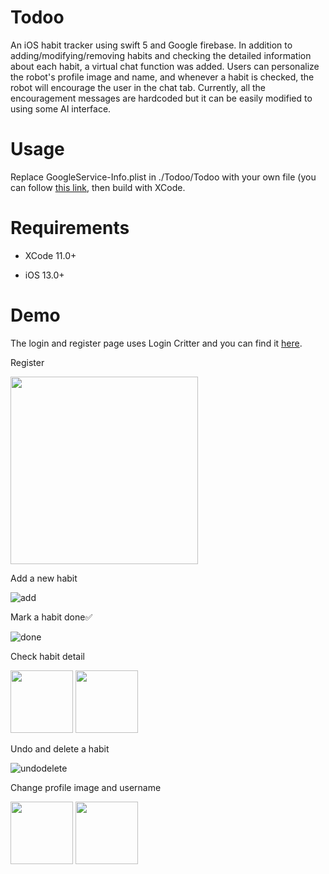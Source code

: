 # Todoo

An iOS habit tracker using swift 5 and Google firebase. In addition to adding/modifying/removing habits and checking the detailed information about each habit, a virtual chat function was added. Users can personalize the robot's profile image and name, and whenever a habit is checked, the robot will encourage the user in the chat tab. Currently, all the encouragement messages are hardcoded but it can be easily modified to using some AI interface.

# Usage

Replace GoogleService-Info.plist in ./Todoo/Todoo with your own file (you can follow [this link](https://firebase.google.com/docs/ios/setup), then build with XCode.

# Requirements

- XCode 11.0+

- iOS 13.0+

# Demo

The login and register page uses Login Critter and you can find it [here](https://github.com/cgoldsby/LoginCritter).

Register

[<img src="demo/register.gif" width="300"/>](register)
<!-- ![register](demo/register.gif =500x) -->

Add a new habit

![add](demo/addhabit.gif)

Mark a habit done✅

![done](demo/finish.gif)

Check habit detail

<p float="left">
  <img src="demo/habitdetail1.gif" width="100" />
  <img src="demo/habitdetail2.gif" width="100" /> 
</p>

Undo and delete a habit

![undodelete](demo/undodelete.gif)

Change profile image and username

<p float="left">
  <img src="demo/changeprofileimage.gif" width="100" />
  <img src="demo/changename.gif" width="100" /> 
</p>
